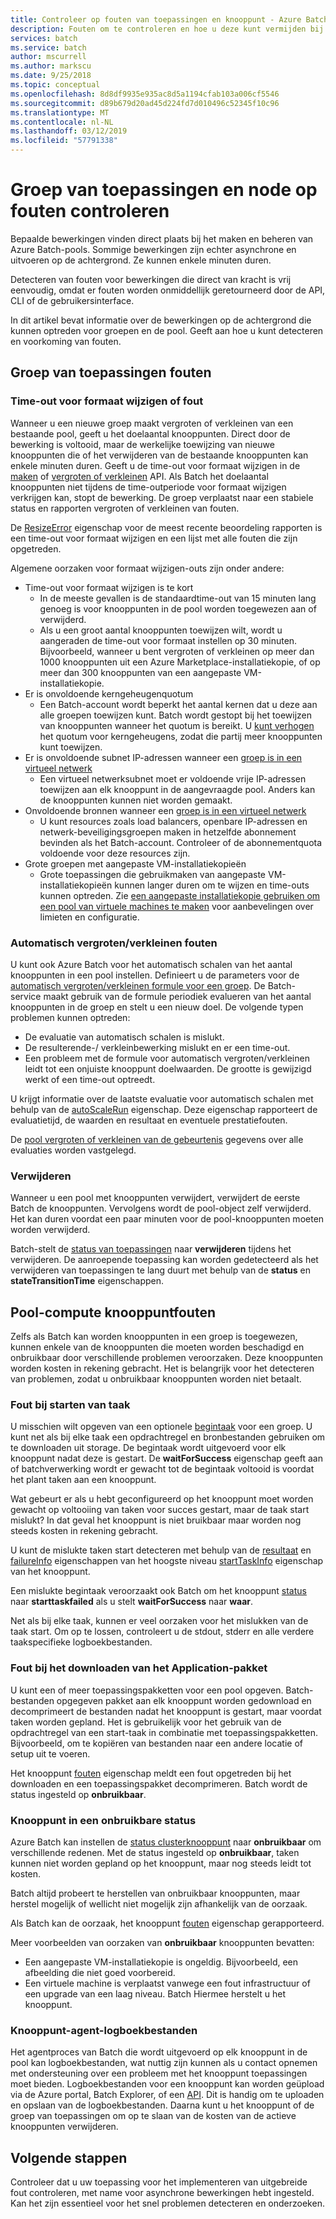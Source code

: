 ```yaml
---
title: Controleer op fouten van toepassingen en knooppunt - Azure Batch
description: Fouten om te controleren en hoe u deze kunt vermijden bij het maken van pools en knooppunten
services: batch
ms.service: batch
author: mscurrell
ms.author: markscu
ms.date: 9/25/2018
ms.topic: conceptual
ms.openlocfilehash: 8d8df9935e935ac8d5a1194cfab103a006cf5546
ms.sourcegitcommit: d89b679d20ad45d224fd7d010496c52345f10c96
ms.translationtype: MT
ms.contentlocale: nl-NL
ms.lasthandoff: 03/12/2019
ms.locfileid: "57791338"
---
```

# <a name="check-for-pool-and-node-errors"></a>Groep van toepassingen en node op fouten controleren

Bepaalde bewerkingen vinden direct plaats bij het maken en beheren van Azure Batch-pools. Sommige bewerkingen zijn echter asynchrone en uitvoeren op de achtergrond. Ze kunnen enkele minuten duren.

Detecteren van fouten voor bewerkingen die direct van kracht is vrij eenvoudig, omdat er fouten worden onmiddellijk geretourneerd door de API, CLI of de gebruikersinterface.

In dit artikel bevat informatie over de bewerkingen op de achtergrond die kunnen optreden voor groepen en de pool. Geeft aan hoe u kunt detecteren en voorkoming van fouten.

## <a name="pool-errors"></a>Groep van toepassingen fouten

### <a name="resize-timeout-or-failure"></a>Time-out voor formaat wijzigen of fout

Wanneer u een nieuwe groep maakt vergroten of verkleinen van een bestaande pool, geeft u het doelaantal knooppunten.  Direct door de bewerking is voltooid, maar de werkelijke toewijzing van nieuwe knooppunten die of het verwijderen van de bestaande knooppunten kan enkele minuten duren.  Geeft u de time-out voor formaat wijzigen in de [maken](https://docs.microsoft.com/rest/api/batchservice/pool/add) of [vergroten of verkleinen](https://docs.microsoft.com/rest/api/batchservice/pool/resize) API. Als Batch het doelaantal knooppunten niet tijdens de time-outperiode voor formaat wijzigen verkrijgen kan, stopt de bewerking. De groep verplaatst naar een stabiele status en rapporten vergroten of verkleinen van fouten.

De [ResizeError](https://docs.microsoft.com/rest/api/batchservice/pool/get#resizeerror) eigenschap voor de meest recente beoordeling rapporten is een time-out voor formaat wijzigen en een lijst met alle fouten die zijn opgetreden.

Algemene oorzaken voor formaat wijzigen-outs zijn onder andere:

- Time-out voor formaat wijzigen is te kort
  - In de meeste gevallen is de standaardtime-out van 15 minuten lang genoeg is voor knooppunten in de pool worden toegewezen aan of verwijderd.
  - Als u een groot aantal knooppunten toewijzen wilt, wordt u aangeraden de time-out voor formaat instellen op 30 minuten. Bijvoorbeeld, wanneer u bent vergroten of verkleinen op meer dan 1000 knooppunten uit een Azure Marketplace-installatiekopie, of op meer dan 300 knooppunten van een aangepaste VM-installatiekopie.
- Er is onvoldoende kerngeheugenquotum
  - Een Batch-account wordt beperkt het aantal kernen dat u deze aan alle groepen toewijzen kunt. Batch wordt gestopt bij het toewijzen van knooppunten wanneer het quotum is bereikt. U [kunt verhogen](https://docs.microsoft.com/azure/batch/batch-quota-limit) het quotum voor kerngeheugens, zodat die partij meer knooppunten kunt toewijzen.
- Er is onvoldoende subnet IP-adressen wanneer een [groep is in een virtueel netwerk](https://docs.microsoft.com/azure/batch/batch-virtual-network)
  - Een virtueel netwerksubnet moet er voldoende vrije IP-adressen toewijzen aan elk knooppunt in de aangevraagde pool. Anders kan de knooppunten kunnen niet worden gemaakt.
- Onvoldoende bronnen wanneer een [groep is in een virtueel netwerk](https://docs.microsoft.com/azure/batch/batch-virtual-network)
  - U kunt resources zoals load balancers, openbare IP-adressen en netwerk-beveiligingsgroepen maken in hetzelfde abonnement bevinden als het Batch-account. Controleer of de abonnementquota voldoende voor deze resources zijn.
- Grote groepen met aangepaste VM-installatiekopieën
  - Grote toepassingen die gebruikmaken van aangepaste VM-installatiekopieën kunnen langer duren om te wijzen en time-outs kunnen optreden.  Zie [een aangepaste installatiekopie gebruiken om een pool van virtuele machines te maken](https://docs.microsoft.com/azure/batch/batch-custom-images) voor aanbevelingen over limieten en configuratie.

### <a name="automatic-scaling-failures"></a>Automatisch vergroten/verkleinen fouten

U kunt ook Azure Batch voor het automatisch schalen van het aantal knooppunten in een pool instellen. Definieert u de parameters voor de [automatisch vergroten/verkleinen formule voor een groep](https://docs.microsoft.com/azure/batch/batch-automatic-scaling). De Batch-service maakt gebruik van de formule periodiek evalueren van het aantal knooppunten in de groep en stelt u een nieuw doel. De volgende typen problemen kunnen optreden:

- De evaluatie van automatisch schalen is mislukt.
- De resulterende-/ verkleinbewerking mislukt en er een time-out.
- Een probleem met de formule voor automatisch vergroten/verkleinen leidt tot een onjuiste knooppunt doelwaarden. De grootte is gewijzigd werkt of een time-out optreedt.

U krijgt informatie over de laatste evaluatie voor automatisch schalen met behulp van de [autoScaleRun](https://docs.microsoft.com/rest/api/batchservice/pool/get#autoscalerun) eigenschap. Deze eigenschap rapporteert de evaluatietijd, de waarden en resultaat en eventuele prestatiefouten.

De [pool vergroten of verkleinen van de gebeurtenis](https://docs.microsoft.com/azure/batch/batch-pool-resize-complete-event) gegevens over alle evaluaties worden vastgelegd.

### <a name="delete"></a>Verwijderen

Wanneer u een pool met knooppunten verwijdert, verwijdert de eerste Batch de knooppunten. Vervolgens wordt de pool-object zelf verwijderd. Het kan duren voordat een paar minuten voor de pool-knooppunten moeten worden verwijderd.

Batch-stelt de [status van toepassingen](https://docs.microsoft.com/rest/api/batchservice/pool/get#poolstate) naar **verwijderen** tijdens het verwijderen. De aanroepende toepassing kan worden gedetecteerd als het verwijderen van toepassingen te lang duurt met behulp van de **status** en **stateTransitionTime** eigenschappen.

## <a name="pool-compute-node-errors"></a>Pool-compute knooppuntfouten

Zelfs als Batch kan worden knooppunten in een groep is toegewezen, kunnen enkele van de knooppunten die moeten worden beschadigd en onbruikbaar door verschillende problemen veroorzaken. Deze knooppunten worden kosten in rekening gebracht. Het is belangrijk voor het detecteren van problemen, zodat u onbruikbaar knooppunten worden niet betaalt.

### <a name="start-task-failure"></a>Fout bij starten van taak

U misschien wilt opgeven van een optionele [begintaak](https://docs.microsoft.com/rest/api/batchservice/pool/add#starttask) voor een groep. U kunt net als bij elke taak een opdrachtregel en bronbestanden gebruiken om te downloaden uit storage. De begintaak wordt uitgevoerd voor elk knooppunt nadat deze is gestart. De **waitForSuccess** eigenschap geeft aan of batchverwerking wordt er gewacht tot de begintaak voltooid is voordat het plant taken aan een knooppunt.

Wat gebeurt er als u hebt geconfigureerd op het knooppunt moet worden gewacht op voltooiing van taken voor succes gestart, maar de taak start mislukt? In dat geval het knooppunt is niet bruikbaar maar worden nog steeds kosten in rekening gebracht.

U kunt de mislukte taken start detecteren met behulp van de [resultaat](https://docs.microsoft.com/rest/api/batchservice/computenode/get#taskexecutionresult) en [failureInfo](https://docs.microsoft.com/rest/api/batchservice/computenode/get#taskfailureinformation) eigenschappen van het hoogste niveau [startTaskInfo](https://docs.microsoft.com/rest/api/batchservice/computenode/get#starttaskinformation) eigenschap van het knooppunt.

Een mislukte begintaak veroorzaakt ook Batch om het knooppunt [status](https://docs.microsoft.com/rest/api/batchservice/computenode/get#computenodestate) naar **starttaskfailed** als u stelt **waitForSuccess** naar **waar**.

Net als bij elke taak, kunnen er veel oorzaken voor het mislukken van de taak start.  Om op te lossen, controleert u de stdout, stderr en alle verdere taakspecifieke logboekbestanden.

### <a name="application-package-download-failure"></a>Fout bij het downloaden van het Application-pakket

U kunt een of meer toepassingspakketten voor een pool opgeven. Batch-bestanden opgegeven pakket aan elk knooppunt worden gedownload en decomprimeert de bestanden nadat het knooppunt is gestart, maar voordat taken worden gepland. Het is gebruikelijk voor het gebruik van de opdrachtregel van een start-taak in combinatie met toepassingspakketten. Bijvoorbeeld, om te kopiëren van bestanden naar een andere locatie of setup uit te voeren.

Het knooppunt [fouten](https://docs.microsoft.com/rest/api/batchservice/computenode/get#computenodeerror) eigenschap meldt een fout opgetreden bij het downloaden en een toepassingspakket decomprimeren. Batch wordt de status ingesteld op **onbruikbaar**.

### <a name="node-in-unusable-state"></a>Knooppunt in een onbruikbare status

Azure Batch kan instellen de [status clusterknooppunt](https://docs.microsoft.com/rest/api/batchservice/computenode/get#computenodestate) naar **onbruikbaar** om verschillende redenen. Met de status ingesteld op **onbruikbaar**, taken kunnen niet worden gepland op het knooppunt, maar nog steeds leidt tot kosten.

Batch altijd probeert te herstellen van onbruikbaar knooppunten, maar herstel mogelijk of wellicht niet mogelijk zijn afhankelijk van de oorzaak.

Als Batch kan de oorzaak, het knooppunt [fouten](https://docs.microsoft.com/rest/api/batchservice/computenode/get#computenodeerror) eigenschap gerapporteerd.

Meer voorbeelden van oorzaken van **onbruikbaar** knooppunten bevatten:

- Een aangepaste VM-installatiekopie is ongeldig. Bijvoorbeeld, een afbeelding die niet goed voorbereid.
- Een virtuele machine is verplaatst vanwege een fout infrastructuur of een upgrade van een laag niveau. Batch Hiermee herstelt u het knooppunt.

### <a name="node-agent-log-files"></a>Knooppunt-agent-logboekbestanden

Het agentproces van Batch die wordt uitgevoerd op elk knooppunt in de pool kan logboekbestanden, wat nuttig zijn kunnen als u contact opnemen met ondersteuning over een probleem met het knooppunt toepassingen moet bieden. Logboekbestanden voor een knooppunt kan worden geüpload via de Azure portal, Batch Explorer, of een [API](https://docs.microsoft.com/rest/api/batchservice/computenode/uploadbatchservicelogs). Dit is handig om te uploaden en opslaan van de logboekbestanden. Daarna kunt u het knooppunt of de groep van toepassingen om op te slaan van de kosten van de actieve knooppunten verwijderen.

## <a name="next-steps"></a>Volgende stappen

Controleer dat u uw toepassing voor het implementeren van uitgebreide fout controleren, met name voor asynchrone bewerkingen hebt ingesteld. Kan het zijn essentieel voor het snel problemen detecteren en onderzoeken.
